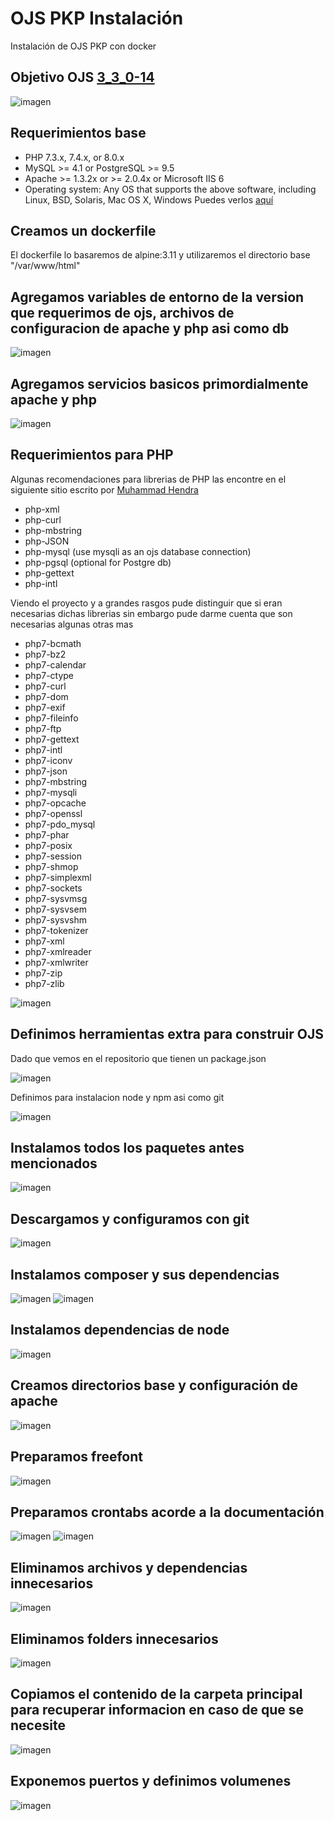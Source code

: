 # OJS PKP Instalación
Instalación de OJS PKP con docker

## Objetivo OJS [3_3_0-14](https://github.com/pkp/ojs/tree/3_3_0-14)
![imagen](https://github.com/gouh/ojspkp/assets/13145599/df03fdfe-fedb-4d49-902d-e4f636b8477c)

## Requerimientos base
* PHP 7.3.x, 7.4.x, or 8.0.x
* MySQL >= 4.1 or PostgreSQL >= 9.5
* Apache >= 1.3.2x or >= 2.0.4x or Microsoft IIS 6
* Operating system: Any OS that supports the above software, including Linux, BSD, Solaris, Mac OS X, Windows
Puedes verlos [aquí](https://github.com/pkp/ojs/blob/3_3_0-14/docs/README.md#system-requirements)

## Creamos un dockerfile
El dockerfile lo basaremos de alpine:3.11 y utilizaremos el directorio base "/var/www/html"

## Agregamos variables de entorno de la version que requerimos de ojs, archivos de configuracion de apache y php asi como db
![imagen](https://github.com/gouh/ojspkp/assets/13145599/eec819c1-4af7-401d-9c68-404c3daffb5b)

## Agregamos servicios basicos primordialmente apache y php
![imagen](https://github.com/gouh/ojspkp/assets/13145599/c8667f9d-6b2f-4259-8402-a56a23156199)

## Requerimientos para PHP
Algunas recomendaciones para librerias de PHP las encontre en el siguiente sitio escrito por [Muhammad Hendra](https://openjournaltheme.com/docs/documentation/what-is-ojs-server-requirement#h-recommended-server-requirement)
* php-xml
* php-curl
* php-mbstring
* php-JSON
* php-mysql (use mysqli as an ojs database connection)
* php-pgsql (optional for Postgre db)
* php-gettext
* php-intl

Viendo el proyecto y a grandes rasgos pude distinguir que si eran necesarias dichas librerias sin embargo pude darme cuenta que son necesarias algunas otras mas

* php7-bcmath
* php7-bz2
* php7-calendar
* php7-ctype
* php7-curl
* php7-dom
* php7-exif
* php7-fileinfo
* php7-ftp
* php7-gettext
* php7-intl
* php7-iconv
* php7-json
* php7-mbstring
* php7-mysqli
* php7-opcache
* php7-openssl
* php7-pdo_mysql
* php7-phar
* php7-posix
* php7-session
* php7-shmop
* php7-simplexml
* php7-sockets
* php7-sysvmsg
* php7-sysvsem
* php7-sysvshm
* php7-tokenizer
* php7-xml
* php7-xmlreader
* php7-xmlwriter
* php7-zip
* php7-zlib

![imagen](https://github.com/gouh/ojspkp/assets/13145599/132e3a47-c3ca-4b3b-b4d5-85bbad6f1d7f)

## Definimos herramientas extra para construir OJS
Dado que vemos en el repositorio que tienen un package.json

![imagen](https://github.com/gouh/ojspkp/assets/13145599/91eec262-e339-4fe9-ba4d-10023da1c101)

Definimos para instalacion node y npm asi como git

![imagen](https://github.com/gouh/ojspkp/assets/13145599/48de73a6-4818-4288-9191-c86e614f934b)

## Instalamos todos los paquetes antes mencionados
![imagen](https://github.com/gouh/ojspkp/assets/13145599/d9825140-607d-40b8-a0ef-cbc14a21ca9e)

## Descargamos y configuramos con git
![imagen](https://github.com/gouh/ojspkp/assets/13145599/c98524ea-aeb5-4287-8b2d-eacd59396086)

## Instalamos composer y sus dependencias
![imagen](https://github.com/gouh/ojspkp/assets/13145599/fac1ab7f-f883-4a8a-9381-4fdb43ef6983)
![imagen](https://github.com/gouh/ojspkp/assets/13145599/6718f994-49ce-4bbe-b1f3-e3c8172995f7)

## Instalamos dependencias de node
![imagen](https://github.com/gouh/ojspkp/assets/13145599/85559f29-7c21-4088-b0bd-f60e17250e92)

## Creamos directorios base y configuración de apache
![imagen](https://github.com/gouh/ojspkp/assets/13145599/bb5785ea-b6a9-409d-97e3-0b0fe29e1303)

## Preparamos freefont
![imagen](https://github.com/gouh/ojspkp/assets/13145599/e3e548aa-6cae-46e1-adb5-b705283e5d63)

## Preparamos crontabs acorde a la documentación
![imagen](https://github.com/gouh/ojspkp/assets/13145599/9808ce2e-205d-4c77-94b6-7c516fb1330f)
![imagen](https://github.com/gouh/ojspkp/assets/13145599/e273c8ae-8e02-42f7-b3f6-f6d3bbaf5010)

## Eliminamos archivos y dependencias innecesarios
![imagen](https://github.com/gouh/ojspkp/assets/13145599/83d4dd23-93d5-401b-a049-c16e03b54140)

## Eliminamos folders innecesarios
![imagen](https://github.com/gouh/ojspkp/assets/13145599/b11ed6c5-dcfa-493c-8cae-9f628ce4af5c)

## Copiamos el contenido de la carpeta principal para recuperar informacion en caso de que se necesite
![imagen](https://github.com/gouh/ojspkp/assets/13145599/d68f3e5f-0504-4bcf-9839-ca3a52a6b10c)

## Exponemos puertos y definimos volumenes
![imagen](https://github.com/gouh/ojspkp/assets/13145599/06a34c8c-8a1d-41fc-bbc4-1f94fecf3f8a)


